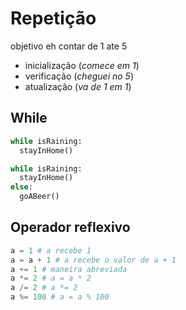 # Repetição

objetivo eh contar de 1 ate 5

- inicialização (_comece em 1_)
- verificação (_cheguei no 5_)
- atualização (_va de 1 em 1_)

## While

```py
while isRaining:
  stayInHome()
```

```py
while isRaining:
  stayInHome()
else:
  goABeer()
```

## Operador reflexivo

```py
a = 1 # a recebe 1
a = a + 1 # a recebe o valor de a + 1
a += 1 # maneira abreviada
a *= 2 # a = a * 2
a /= 2 # a *= 2
a %= 100 # a = a % 100
```

